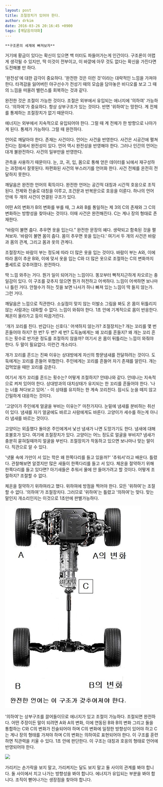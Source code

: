 ```yaml
---
layout: post
title: 조절장치가 있어야 한다.
author: drkim
date: 2016-03-26 20:16:45 +0900
tags: [깨달음의대화]
---
```

 


    **구조론의 세계에 빠져보자**

  


거기에 황금이 있다는 확신이 있으면 백 미터도 파들어가는게 인간이다. 구조론이 어렵게 생각될 수 있지만, 딱 이것이 전부이고, 이 바깥에 아무 것도 없다는 확신을 가진다면 도전해볼 만 하다. 

  


'완전성'에 대한 감각이 중요하다. '완전한 것은 이런 것'이라는 대략적인 느낌을 가져야 한다. 타격감을 잃어버린 야구선수가 전성기 때의 모습을 담아놓은 비디오를 보고 그 때의 느낌을 떠올려 밸런스를 회복하는 것과 같다. 

  


완전한 것은 조절이 가능한 것이다. 조절은 외부에서 유입되는 에너지에 '의하여' 가능하다. '의하여'가 중요하다. 항상 상부구조가 있는 것이다. 반면 '위하여'는 망한다. 계 전체를 통제하는 조절장치가 없기 때문이다. 

  


에너지는 외부에서 지속적으로 유입되어야 한다. 그럴 때 계 전체가 한 방향으로 나아가게 된다. 통제가 가능하다. 그럴 때 완전하다. 

  


언어로 깨달아야 한다. 존재는 사건이다. 언어는 사건을 반영한다. 사건은 시공간에 펼쳐진다는 점에서 완전성이 있다. 언어 역시 완전성을 반영해야 한다. 그러나 인간의 언어는 대개 불완전하다. 사건의 일부만을 반영한다. 

  


관측을 사용하기 때문이다. 눈, 코, 귀, 입, 몸으로 통해 얻은 데이터를 뇌에서 재구성하는 과정에서 잘못된다. 파편화된 사건의 부스러기를 언어화 한다. 사건 전체를 온전히 전달하지 못한다. 

  


깨달음은 완전한 언어의 획득이다. 완전한 언어는 공간적 대칭과 시간적 호응으로 조직된다. 전제와 진술로 대칭을 이루고, 조건문과 반복문으로 호응을 이룬다. 하나의 언어 안에 두 개의 사건이 연결된 구조가 있다. 

  


어떤 A의 변화가 B의 변화를 부를 때, 그 A와 B를 통일하는 제 3의 C의 존재와 그 C의 변화하는 방향성을 찾아내는 것이다. 이때 사건은 완전해진다. C는 계나 장의 형태로 존재한다. 

  


“바람이 불면 춥다. 추우면 옷을 입는다.” 완전한 문장의 예다. 생략되고 함축된 것을 펼쳐보자. '바람이 불면 몸이 춥다. 몸이 추우면 옷을 입는다.' 여기서 두 개의 사건은 바람과 몸의 관계, 그리고 몸과 옷의 관계다.

  


조절장치는 바람이 부는 정도에 따라 더 많은 옷을 입는 것이다. 바람이 부는 A와, 이에 따라 몸이 추운 B와, 이에 맞서 옷을 입는 C와 더 많은 옷으로 조절하는 C의 변화까지 풀세트로 갖추어졌다. 완전하다. 

  


딱 느낌 와주는 거다. 뭔가 일이 되어가는 느낌이다. 똥꼬부터 뻑적지근하게 차오르는 충일감이 있다. 이 구조를 갖추지 않으면 뭔가 허전하고 어색하다. 느낌이 어색하면 보나마나 틀린 거다. 안철수가 하는 짓을 보면 나사가 하나 빠져 있는 느낌이 딱 들지 않는가. 그런 거다. 

  


깨달음은 느낌으로 직관한다. 소실점이 맞지 않는 이발소 그림을 봐도 온 몸이 뒤틀리지 않는 사람과는 대화할 수 없다. 느낌이 와줘야 한다. 1초 안에 기계적으로 몸이 반응한다. 체온이 올라가고 등이 따끔거린다. 

  


'개가 꼬리를 친다. 반갑다는 신호다.' 어색하지 않는가? 조절장치는? 개는 꼬리를 몇 번 흔들어야 하지? 한 번? 두 번? 세 번? 도둑놈에게는 왜 꼬리를 흔들지? 왜 개는 꼬리 흔드는 횟수로 반가운 정도를 조절하지 않을까? 여기서 온 몸이 뒤틀리는 느낌이 와줘야 한다. 두 말이 필요없다. 이런건 개소리다. 

  


개가 꼬리를 흔드는 진짜 이유는 상대방에게 자신의 항문냄새를 전달하려는 것이다. 도둑에게는 꼬리를 흔들어 위협한다. 주인에게는 꼬리를 흔들어 자기 존재를 알린다. 개는 겁먹었을 때만 꼬리를 감춘다. 

  


여기서 개가 꼬리를 흔드는 횟수는? 어떻게 조절하지? 안테나와 같다. 안테나는 지속적으로 켜져 있어야 한다. 상대방과의 대치상태가 유지되는 한 꼬리를 흔들어야 한다. '나는 너를 쳐다보고 있어.' - 이 상태를 유지하는 한 계속 꼬리친다. 잠시도 눈을 떼지 않고 긴밀하게 대응하는 것이다. 

  


'고양이가 주인에게 얼굴을 부비는 이유는?' 마찬가지다. 눈밑에 냄새를 분비하는 취선이 있다. 냄새를 자기 얼굴에도 바르고 사람에게도 바른다. 고양이가 세수를 하는게 아니라 냄새를 바르는 것이다. 

  


고양이는 외출했다 돌아온 주인에게서 낯선 냄새가 나면 도망가기도 한다. 냄새에 대해 호불호가 있다. 여기에 조절장치가 있다. 고양이는 어느 정도로 얼굴을 부비지? 냄새가 충분히 묻혀질때까지 얼굴을 부빈다. 조절장치가 작동하고 있으면 보나마나 맞는 말이다. 직관으로 알 수 있다. 

  


'냇물 속에 가만이 서 있는 학은 왜 한쪽다리를 들고 있을까?' '추워서'라고 배운다. 틀렸다. 관찰해보면 알겠지만 많은 새들이 한쪽다리를 들고 서 있다. 체온을 절약하기 위해 한쪽다리를 들고 있다면? 아기새들은 추워서 물에 안 들어가려고 할 것이다. 어떻게 조절하지? 조절할 수 없다.

  


체온을 절약하기 위하여라고 했다. 위하여에 방점을 찍어야 한다. 모든 '위하여'는 조절할 수 없다. '의하여'가 조절장치다. 그러므로 '위하여'는 틀렸고 '의하여'는 맞다. 맞는 말인지 개소리인지는 이것으로 1초만에 판별가능하다.

  




![](/files/attach/images/198/588/691/a13.jpg)   


  


'의하여'는 상부구조를 끌어들이므로 에너지가 있고 조절이 가능하다. 조절되면 완전하다. 어떤 주장이든 말이 되려면 A와 A의 변화, 이에 연동된 B와 B의 변화 그리고 둘을 통합하는 C와 C의 변화가 진술되어야 하며 C의 변화에 일정한 방향성이 있어야 하고 C는 계나 장의 형태를 가져야 하며 C의 변화는 의하여로 표현되어야 한다. 이 구조를 훈련하면 직관력을 키울 수 있다. 1초 안에 판단한다. 이 구조는 대칭과 호응의 형태로 언어에 반영되어야 한다.

  





 
![](/files/attach/images/198/588/691/aDSC01523.JPG) 

  


가리키는 손가락을 보지 말고, 가리켜지는 달도 보지 말고 둘 사이의 관계를 봐야 합니다. 둘 사이에서 치고 나가는 방향성을 봐야 합니다. 에너지가 유입되는 부분을 봐야 합니다. 조직이 뻗어나가는 생장점을 찾아야 합니다.